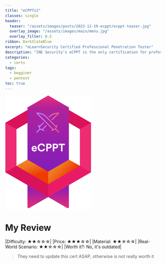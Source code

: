```yaml
---
title: "eCPPTv2"
classes: single
header:  
  teaser: "/assets/images/posts/2023-11-19-ecppt/ecppt-teaser.jpg"
  overlay_image: "/assets/images/main/menu.jpg"
  overlay_filter: 0.5  
ribbon: DarkSlateBlue
excerpt: "eLearnSecurity Certified Professional Penetration Tester"
description: "INE Security’s eCPPT is the only certification for professional-level Penetration testers that evaluates your ability to attack your target and provide thorough professional documentation and recommendations."
categories:
  - certs
tags:
  - begginer
  - pentest
toc: true
---
```


![Alt text](/assets/images/posts/2023-11-19-ecppt/eCPPT-1.webp)

# My Review

|Difficulty: ★★☆☆☆|
|Price: ★★★☆☆|
|Material: ★★☆☆☆|
|Real-World Scenario: ★★☆☆☆|
|Worth it?: No, it's outdated|

> They need to update this cert ASAP, otherwise is not really worth it